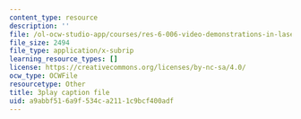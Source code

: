 ```yaml
---
content_type: resource
description: ''
file: /ol-ocw-studio-app/courses/res-6-006-video-demonstrations-in-lasers-and-optics-spring-2008/a9abbf516a9f534ca2111c9bcf400adf_KtOhRHLE7Q0.vtt
file_size: 2494
file_type: application/x-subrip
learning_resource_types: []
license: https://creativecommons.org/licenses/by-nc-sa/4.0/
ocw_type: OCWFile
resourcetype: Other
title: 3play caption file
uid: a9abbf51-6a9f-534c-a211-1c9bcf400adf
---
```

